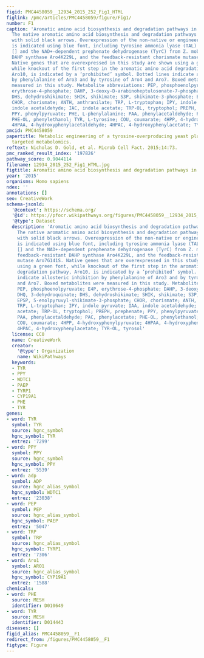 ```yaml
---
figid: PMC4458059__12934_2015_252_Fig1_HTML
figlink: /pmc/articles/PMC4458059/figure/Fig1/
number: F1
caption: 'Aromatic amino acid biosynthesis and degradation pathways in S. cerevisiae.
  The native aromatic amino acid biosynthesis and degradation pathways are indicated
  with solid black arrows. Overexpression of the non-native or engineered enzymes
  is indicated using blue font, including tyrosine ammonia lyase (TAL) from R. sphaeroides
  [] and the NAD+-dependent prephenate dehydrogenase (TyrC) from Z. mobilis, the feedback-resistant
  DAHP synthase Aro4K229L, and the feedback-resistant chorismate mutase Aro7G141S.
  Native genes that are overexpressed in this study are shown using a green font,
  while knockout of the first step in the aromatic amino acid degradation pathway,
  Aro10, is indicated by a ‘prohibited’ symbol. Dotted lines indicate allosteric inhibition
  by phenylalanine of Aro3 and by tyrosine of Aro4 and Aro7. Boxed metabolites were
  measured in this study. Metabolite abbreviations: PEP, phosphoenolpyruvate; E4P,
  erythrose-4-phosphate; DAHP, 3-deoxy-D-arabinoheptulosonate-7-phosphate; DHQ, 3-dehydroquinate;
  DHS, dehydroshikimate; SHIK, shikimate; S3P, shikimate-3-phosphate; EPSP, 5-enolpyruvyl-shikimate-3-phosphate;
  CHOR, chorismate; ANTH, anthranilate; TRP, L-tryptophan; IPY, indole pyruvate; IAA,
  indole acetaldehyde; IAC, indole acetate; TRP-OL, tryptophol; PREPH, prephenate;
  PPY, phenylpyruvate; PHE, L-phenylalanine; PAA, phenylacetaldehyde; PAC, phenylacetate;
  PHE-OL, phenylethanol; TYR, L-tyrosine; COU, coumarate; 4HPP, 4-hydroxyphenylpyruvate;
  4HPAA, 4-hydroxyphenylacetaldehyde; 4HPAC, 4-hydroxyphenylacetate; TYR-OL, tyrosol'
pmcid: PMC4458059
papertitle: Metabolic engineering of a tyrosine-overproducing yeast platform using
  targeted metabolomics.
reftext: Nicholas D. Gold, et al. Microb Cell Fact. 2015;14:73.
pmc_ranked_result_index: '197826'
pathway_score: 0.9044114
filename: 12934_2015_252_Fig1_HTML.jpg
figtitle: Aromatic amino acid biosynthesis and degradation pathways in S
year: '2015'
organisms: Homo sapiens
ndex: ''
annotations: []
seo: CreativeWork
schema-jsonld:
  '@context': https://schema.org/
  '@id': https://pfocr.wikipathways.org/figures/PMC4458059__12934_2015_252_Fig1_HTML.html
  '@type': Dataset
  description: 'Aromatic amino acid biosynthesis and degradation pathways in S. cerevisiae.
    The native aromatic amino acid biosynthesis and degradation pathways are indicated
    with solid black arrows. Overexpression of the non-native or engineered enzymes
    is indicated using blue font, including tyrosine ammonia lyase (TAL) from R. sphaeroides
    [] and the NAD+-dependent prephenate dehydrogenase (TyrC) from Z. mobilis, the
    feedback-resistant DAHP synthase Aro4K229L, and the feedback-resistant chorismate
    mutase Aro7G141S. Native genes that are overexpressed in this study are shown
    using a green font, while knockout of the first step in the aromatic amino acid
    degradation pathway, Aro10, is indicated by a ‘prohibited’ symbol. Dotted lines
    indicate allosteric inhibition by phenylalanine of Aro3 and by tyrosine of Aro4
    and Aro7. Boxed metabolites were measured in this study. Metabolite abbreviations:
    PEP, phosphoenolpyruvate; E4P, erythrose-4-phosphate; DAHP, 3-deoxy-D-arabinoheptulosonate-7-phosphate;
    DHQ, 3-dehydroquinate; DHS, dehydroshikimate; SHIK, shikimate; S3P, shikimate-3-phosphate;
    EPSP, 5-enolpyruvyl-shikimate-3-phosphate; CHOR, chorismate; ANTH, anthranilate;
    TRP, L-tryptophan; IPY, indole pyruvate; IAA, indole acetaldehyde; IAC, indole
    acetate; TRP-OL, tryptophol; PREPH, prephenate; PPY, phenylpyruvate; PHE, L-phenylalanine;
    PAA, phenylacetaldehyde; PAC, phenylacetate; PHE-OL, phenylethanol; TYR, L-tyrosine;
    COU, coumarate; 4HPP, 4-hydroxyphenylpyruvate; 4HPAA, 4-hydroxyphenylacetaldehyde;
    4HPAC, 4-hydroxyphenylacetate; TYR-OL, tyrosol'
  license: CC0
  name: CreativeWork
  creator:
    '@type': Organization
    name: WikiPathways
  keywords:
  - TYR
  - PPY
  - WDTC1
  - PAEP
  - TYRP1
  - CYP19A1
  - PHE
  - TYR
genes:
- word: TYR
  symbol: TYR
  source: hgnc_symbol
  hgnc_symbol: TYR
  entrez: '7299'
- word: PPY
  symbol: PPY
  source: hgnc_symbol
  hgnc_symbol: PPY
  entrez: '5539'
- word: adp
  symbol: ADP
  source: hgnc_alias_symbol
  hgnc_symbol: WDTC1
  entrez: '23038'
- word: PEP
  symbol: PEP
  source: hgnc_alias_symbol
  hgnc_symbol: PAEP
  entrez: '5047'
- word: TRP
  symbol: TRP
  source: hgnc_alias_symbol
  hgnc_symbol: TYRP1
  entrez: '7306'
- word: Aro1
  symbol: ARO1
  source: hgnc_alias_symbol
  hgnc_symbol: CYP19A1
  entrez: '1588'
chemicals:
- word: PHE
  source: MESH
  identifier: D010649
- word: TYR
  source: MESH
  identifier: D014443
diseases: []
figid_alias: PMC4458059__F1
redirect_from: /figures/PMC4458059__F1
figtype: Figure
---
```

